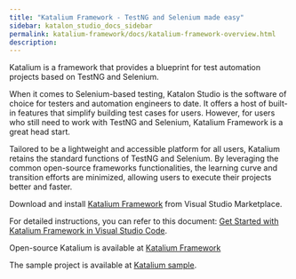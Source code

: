```yaml
---
title: "Katalium Framework - TestNG and Selenium made easy" 
sidebar: katalon_studio_docs_sidebar
permalink: katalium-framework/docs/katalium-framework-overview.html 
description:
---
```


Katalium is a framework that provides a blueprint for test automation projects based on TestNG and Selenium.

When it comes to Selenium-based testing, Katalon Studio is the software of choice for testers and automation engineers to date. It offers a host of built-in features that simplify building test cases for users. However, for users who still need to work with TestNG and Selenium, Katalium Framework is a great head start.

Tailored to be a lightweight and accessible platform for all users, Katalium retains the standard functions of TestNG and Selenium. By leveraging the common open-source frameworks functionalities, the learning curve and transition efforts are minimized, allowing users to execute their projects better and faster.

Download and install [Katalium Framework](https://marketplace.visualstudio.com/items?itemName=katalon-llc.katalium) from Visual Studio Marketplace.

For detailed instructions, you can refer to this document: [Get Started with Katalium Framework in Visual Studio Code](https://docs.katalon.com/katalium-framework/docs/katalium-framework-get-started-vscode.html#prerequisites).

Open-source Katalium is available at [Katalium Framework](https://github.com/katalon-studio/katalium)

The sample project is available at [Katalium sample](https://github.com/katalon-studio/katalium-sample).
